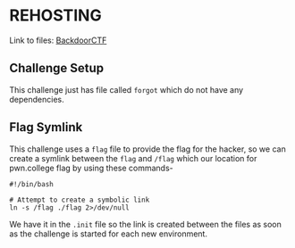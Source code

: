 # REHOSTING

Link to files: [BackdoorCTF](https://github.com/smokeleeteveryday/CTF_WRITEUPS/tree/master/2015/BACKDOORCTF/pwnable/forgot/challenge)

## Challenge Setup
This challenge just has file called `forgot` which do not have any dependencies.


## Flag Symlink
This challenge uses a `flag` file to provide the flag for the hacker, so we can create a symlink between the `flag` and `/flag` which our location for pwn.college flag by using these commands-
```
#!/bin/bash

# Attempt to create a symbolic link
ln -s /flag ./flag 2>/dev/null
```

We have it in the `.init` file so the link is created between the files as soon as the challenge is started for each new environment.